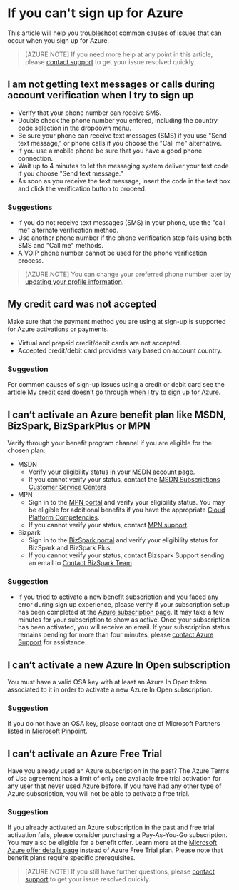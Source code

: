 <properties
	pageTitle="Troubleshoot Azure sign up issues | Microsoft Azure"
	description="Troubleshoot common causes of issues that can occur when you sign up for Azure."
	services=""
	documentationCenter=""
	authors="JiangChen79"
	manager="felixwu"
	editor=""
	tags="billing,top-support-issue"/>

<tags
	ms.service="billing"
	ms.workload="na"
	ms.tgt_pltfrm="ibiza"
	ms.devlang="na"
	ms.topic="article"
	ms.date="08/17/2016"
	ms.author="cjiang"/>

# If you can't sign up for Azure

This article will help you troubleshoot common causes of issues that can occur when you sign up for Azure.

> [AZURE.NOTE] If you need more help at any point in this article, please [contact support](https://portal.azure.com/?#blade/Microsoft_Azure_Support/HelpAndSupportBlade) to get your issue resolved quickly.

## I am not getting text messages or calls during account verification when I try to sign up

- Verify that your phone number can receive SMS.
- Double check the phone number you entered, including the country code selection in the dropdown menu.
- Be sure your phone can receive text messages (SMS) if you use "Send text message," or phone calls if you choose the "Call me" alternative.
- If you use a mobile phone be sure that you have a good phone connection.
- Wait up to 4 minutes to let the messaging system deliver your text code if you choose "Send text message."
- As soon as you receive the text message, insert the code in the text box and click the verification button to proceed.

### Suggestions

- If you do not receive text messages (SMS) in your phone, use the "call me" alternate verification method.
- Use another phone number if the phone verification step fails using both SMS and "Call me" methods.
- A VOIP phone number cannot be used for the phone verification process.

>[AZURE.NOTE] You can change your preferred phone number later by [updating your profile information](billing-how-to-change-azure-account-profile.md).

## My credit card was not accepted

Make sure that the payment method you are using at sign-up is supported for Azure activations or payments.

- Virtual and prepaid credit/debit cards are not accepted.
- Accepted credit/debit card providers vary based on account country.

### Suggestion

For common causes of sign-up issues using a credit or debit card see the article [My credit card doesn’t go through when I try to sign up for Azure](billing-credit-card-fails-during-azure-sign-up.md).

## I can’t activate an Azure benefit plan like MSDN, BizSpark, BizSparkPlus or MPN

Verify through your benefit program channel if you are eligible for the chosen plan:

- MSDN
	- Verify your eligibility status in your [MSDN account page](https://msdn.microsoft.com/subscriptions/manage/default.aspx).
	- If you cannot verify your status, contact the [MSDN Subscriptions Customer Service Centers](https://msdn.microsoft.com/subscriptions/contactus.aspx)
- MPN
	- Sign in to the [MPN portal](https://mspartner.microsoft.com/en/us/Pages/Locale.aspx) and verify your eligibility status. You may be eligible for additional benefits if you have the appropriate [Cloud Platform Competencies](https://mspartner.microsoft.com/en/us/pages/membership/cloud-platform-competency.aspx).
	- If you cannot verify your status, contact [MPN support](https://mspartner.microsoft.com/en/us/Pages/Support/Premium/contact-support.aspx).
- Bizpark
	- Sign in to the [BizSpark portal](https://www.microsoft.com/bizspark/default.aspx#start-two) and verify your eligibility status for BizSpark and BizSpark Plus.
	- If you cannot verify your status, contact Bizspark Support sending an email to [Contact BizSpark Team](mailto:bizspark@microsoft.com?subject=BizSpark%20Support&body=Thank%20you%20for%20contacting%20BizSpark.%20Please%20provide%20as%20much%20of%20the%20following%20information%20as%20possible,%20as%20it%20will%20help%20expedite%20our%20response%20to%20you.%0aContact%20name:%0aStartup%20name:%0aMicrosoft%20Account/Live%20ID:%0aSpecific%20description%20of%20issue%20experienced%20or%20question:%0a%0aThank%20you,%0a%0aThe%20BizSpark%20Team)

### Suggestion

- If you tried to activate a new benefit subscription and you faced any error during sign up experience, please verify if your subscription setup has been completed at the [Azure subscription page](http://account.windowsazure.com/Subscriptions). It may take a few minutes for your subscription to show as active. Once your subscription has been activated, you will receive an email. If your subscription status remains pending for more than four minutes, please [contact Azure Support](http://go.microsoft.com/fwlink/?linkid=544831&clcid=0x409) for assistance.

## I can’t activate a new Azure In Open subscription

You must have a valid OSA key with at least an Azure In Open token associated to it in order to activate a new Azure In Open subscription.

### Suggestion

If you do not have an OSA key, please contact one of Microsoft Partners listed in [Microsoft Pinpoint](http://pinpoint.microsoft.com/).

## I can’t activate an Azure Free Trial

Have you already used an Azure subscription in the past? The Azure Terms of Use agreement has a limit of only one available free trial activation for any user that never used Azure before. If you have had any other type of Azure subscription, you will not be able to activate a free trial.

### Suggestion

If you already activated an Azure subscription in the past and free trial activation fails, please consider purchasing a Pay-As-You-Go subscription. You may also be eligible for a benefit offer. Learn more at the [Microsoft Azure offer details page](https://azure.microsoft.com/support/legal/offer-details/) instead of Azure Free Trial plan. Please note that benefit plans require specific prerequisites.

> [AZURE.NOTE] If you still have further questions, please [contact support](https://portal.azure.com/?#blade/Microsoft_Azure_Support/HelpAndSupportBlade) to get your issue resolved quickly.
